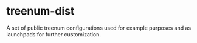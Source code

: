 # treenum-dist
A set of public treenum configurations used for example purposes and as launchpads for further customization.
